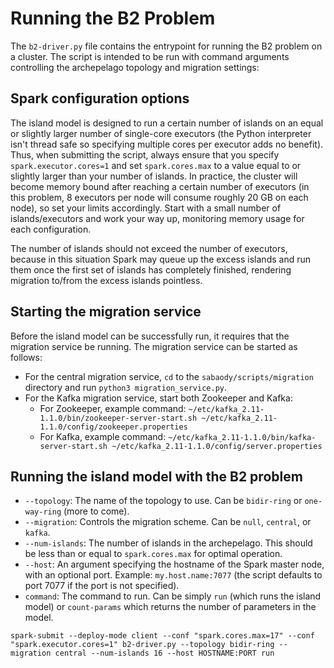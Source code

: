 # Running the B2 Problem

The `b2-driver.py` file contains the entrypoint for running the B2 problem on a cluster. The script is intended to be run with command arguments controlling the archepelago topology and migration settings:

## Spark configuration options

The island model is designed to run a certain number of islands on an equal or slightly larger number of single-core executors (the Python interpreter isn't thread safe so specifying multiple cores per executor adds no benefit). Thus, when submitting the script, always ensure that you specify `spark.executor.cores=1` and set `spark.cores.max` to a value equal to or slightly larger than your number of islands. In practice, the cluster will become memory bound after reaching a certain number of executors (in this problem, 8 executors per node will consume roughly 20 GB on each node), so set your limits accordingly. Start with a small number of islands/executors and work your way up, monitoring memory usage for each configuration.

The number of islands should not exceed the number of executors, because in this situation Spark may queue up the excess islands and run them once the first set of islands has completely finished, rendering migration to/from the excess islands pointless.

## Starting the migration service

Before the island model can be successfully run, it requires that the migration service be running. The migration service can be started as follows:

* For the central migration service, `cd` to the `sabaody/scripts/migration` directory and run `python3 migration_service.py`.
* For the Kafka migration service, start both Zookeeper and Kafka:
  * For Zookeeper, example command: `~/etc/kafka_2.11-1.1.0/bin/zookeeper-server-start.sh ~/etc/kafka_2.11-1.1.0/config/zookeeper.properties`
  * For Kafka, example command: `~/etc/kafka_2.11-1.1.0/bin/kafka-server-start.sh ~/etc/kafka_2.11-1.1.0/config/server.properties`

## Running the island model with the B2 problem

* `--topology`: The name of the topology to use. Can be `bidir-ring` or `one-way-ring` (more to come).
* `--migration`: Controls the migration scheme. Can be `null`, `central`, or `kafka`.
* `--num-islands`: The number of islands in the archepelago. This should be less than or equal to `spark.cores.max` for optimal operation.
* `--host`: An argument specifying the hostname of the Spark master node, with an optional port. Example: `my.host.name:7077` (the script defaults to port 7077 if the port is not specified).
* `command`: The command to run. Can be simply `run` (which runs the island model) or `count-params` which returns the number of parameters in the model.

```
spark-submit --deploy-mode client --conf "spark.cores.max=17" --conf "spark.executor.cores=1" b2-driver.py --topology bidir-ring --migration central --num-islands 16 --host HOSTNAME:PORT run
```
